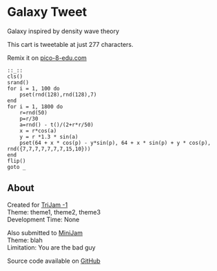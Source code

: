 # Galaxy Tweet
Galaxy inspired by density wave theory


This cart is tweetable at just 277 characters.

Remix it on [pico-8-edu.com](https://www.pico-8-edu.com/?c=Y2xzKDcp&g=w-w-w-w1HQHw-w2Xw-w3Xw-w2HQH)

<pre><code>::_::
cls()
srand()
for i = 1, 100 do
	pset(rnd(128),rnd(128),7)
end
for i = 1, 1800 do
	r=rnd(50)
	p=r/30
	a=rnd() - t()/(2+r*r/50)
	x = r*cos(a)
	y = r *1.3 * sin(a)
	pset(64 + x * cos(p) - y*sin(p), 64 + x * sin(p) + y * cos(p), rnd({7,7,7,7,7,7,7,15,10}))
end
flip()
goto _</code></pre>





## About
Created for [TriJam -1](https://itch.io/jam/trijam--1/entries)  
Theme: theme1, theme2, theme3  
Development Time: None  

Also submitted to [MiniJam]()  
Theme: blah  
Limitation: You are the bad guy  




Source code available on [GitHub](https://github.com/CaterpillarGames/pico8-games/tree/master/carts/galaxy-tweet)